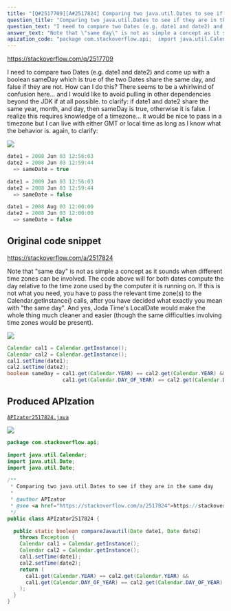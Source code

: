 ```yaml
---
title: "[Q#2517709][A#2517824] Comparing two java.util.Dates to see if they are in the same day"
question_title: "Comparing two java.util.Dates to see if they are in the same day"
question_text: "I need to compare two Dates (e.g. date1 and date2) and come up with a boolean sameDay which is true of the two Dates share the same day, and false if they are not. How can I do this? There seems to be a whirlwind of confusion here... and I would like to avoid pulling in other dependencies beyond the JDK if at all possible. to clarify: if date1 and date2 share the same year, month, and day, then sameDay is true, otherwise it is false. I realize this requires knowledge of a timezone... it would be nice to pass in a timezone but I can live with either GMT or local time as long as I know what the behavior is. again, to clarify:"
answer_text: "Note that \"same day\" is not as simple a concept as it sounds when different time zones can be involved. The code above will for both dates compute the day relative to the time zone used by the computer it is running on. If this is not what you need, you have to pass the relevant time zone(s) to the Calendar.getInstance() calls, after you have decided what exactly you mean with \"the same day\". And yes, Joda Time's LocalDate would make the whole thing much cleaner and easier (though the same difficulties involving time zones would be present)."
apization_code: "package com.stackoverflow.api;  import java.util.Calendar; import java.util.Date; import java.util.Date;  /**  * Comparing two java.util.Dates to see if they are in the same day  *  * @author APIzator  * @see <a href=\"https://stackoverflow.com/a/2517824\">https://stackoverflow.com/a/2517824</a>  */ public class APIzator2517824 {    public static boolean compareJavautil(Date date1, Date date2)     throws Exception {     Calendar cal1 = Calendar.getInstance();     Calendar cal2 = Calendar.getInstance();     cal1.setTime(date1);     cal2.setTime(date2);     return (       cal1.get(Calendar.YEAR) == cal2.get(Calendar.YEAR) &&       cal1.get(Calendar.DAY_OF_YEAR) == cal2.get(Calendar.DAY_OF_YEAR)     );   } }"
---
```


https://stackoverflow.com/q/2517709

I need to compare two Dates (e.g. date1 and date2) and come up with a boolean sameDay which is true of the two Dates share the same day, and false if they are not.
How can I do this? There seems to be a whirlwind of confusion here... and I would like to avoid pulling in other dependencies beyond the JDK if at all possible.
to clarify: if date1 and date2 share the same year, month, and day, then sameDay is true, otherwise it is false. I realize this requires knowledge of a timezone... it would be nice to pass in a timezone but I can live with either GMT or local time as long as I know what the behavior is.
again, to clarify:


<div class="code-logo"><img src="/stackoverflow.png" /></div>

```java
date1 = 2008 Jun 03 12:56:03
date2 = 2008 Jun 03 12:59:44
  => sameDate = true

date1 = 2009 Jun 03 12:56:03
date2 = 2008 Jun 03 12:59:44
  => sameDate = false

date1 = 2008 Aug 03 12:00:00
date2 = 2008 Jun 03 12:00:00
  => sameDate = false
```


## Original code snippet

https://stackoverflow.com/a/2517824

Note that &quot;same day&quot; is not as simple a concept as it sounds when different time zones can be involved. The code above will for both dates compute the day relative to the time zone used by the computer it is running on. If this is not what you need, you have to pass the relevant time zone(s) to the Calendar.getInstance() calls, after you have decided what exactly you mean with &quot;the same day&quot;.
And yes, Joda Time&#x27;s LocalDate would make the whole thing much cleaner and easier (though the same difficulties involving time zones would be present).

<div class="code-logo"><img src="/stackoverflow.png" /></div>

```java
Calendar cal1 = Calendar.getInstance();
Calendar cal2 = Calendar.getInstance();
cal1.setTime(date1);
cal2.setTime(date2);
boolean sameDay = cal1.get(Calendar.YEAR) == cal2.get(Calendar.YEAR) &&
                  cal1.get(Calendar.DAY_OF_YEAR) == cal2.get(Calendar.DAY_OF_YEAR);
```

## Produced APIzation

[`APIzator2517824.java`](https://github.com/pasqualesalza/apization-temp-data/raw/master/search/APIzator2517824.java)

<div class="code-logo"><img src="/apizator.png" /></div>

```java
package com.stackoverflow.api;

import java.util.Calendar;
import java.util.Date;
import java.util.Date;

/**
 * Comparing two java.util.Dates to see if they are in the same day
 *
 * @author APIzator
 * @see <a href="https://stackoverflow.com/a/2517824">https://stackoverflow.com/a/2517824</a>
 */
public class APIzator2517824 {

  public static boolean compareJavautil(Date date1, Date date2)
    throws Exception {
    Calendar cal1 = Calendar.getInstance();
    Calendar cal2 = Calendar.getInstance();
    cal1.setTime(date1);
    cal2.setTime(date2);
    return (
      cal1.get(Calendar.YEAR) == cal2.get(Calendar.YEAR) &&
      cal1.get(Calendar.DAY_OF_YEAR) == cal2.get(Calendar.DAY_OF_YEAR)
    );
  }
}

```